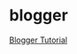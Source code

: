 # blogger

[Blogger Tutorial](http://tutorials.jumpstartlab.com/projects/blogger.html#i0:-up-and-running)
